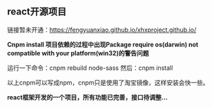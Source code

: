 ## react开源项目  

链接暂未开通：https://fengyuanxiao.github.io/xhxproject.github.io/

**Cnpm install 项目依赖的过程中出现Package require os(darwin) not compatible with your platform(win32)的警告问题**

运行一下命令：cnpm rebuild node-sass   然后：cnpm install

以上cnpm可以写成npm，cnpm只是使用了淘宝镜像，这样安装会快一些。

**react框架开发的一个项目，所有功能已完善，接口待调整...**

